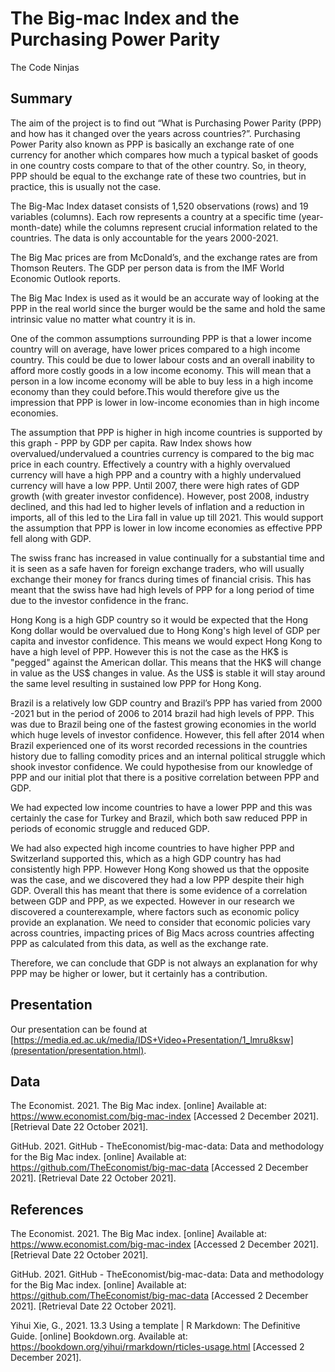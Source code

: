 The Big-mac Index and the Purchasing Power Parity
================
The Code Ninjas

## Summary

The aim of the project is to find out “What is Purchasing Power Parity (PPP) and how has it changed over the years across countries?”. Purchasing Power Parity also known as PPP is basically an exchange rate of one currency for another which compares how much a typical basket of goods in one country costs compare to that of the other country. So, in theory, PPP should be equal to the exchange rate of these two countries, but in practice, this is usually not the case.

The Big-Mac Index dataset consists of 1,520 observations (rows) and 19 variables (columns). Each row represents a country at a specific time (year-month-date) while the columns represent crucial information related to the countries. The data is only accountable for the years 2000-2021.

The Big Mac prices are from McDonald’s, and the exchange rates are from Thomson Reuters. The GDP per person data is from the IMF World Economic Outlook reports.

The Big Mac Index is used as it would be an accurate way of looking at the PPP in the real world since the burger would be the same and hold the same intrinsic value no matter what country it is in.

One of the common assumptions surrounding PPP is that a lower income country will on average, have lower prices compared to a high income country. This could be due to lower labour costs and an overall inability to afford more costly goods in a low income economy. This will mean that a person in a low income economy will be able to buy less in a high income economy than they could before.This would therefore give us the impression that PPP is lower in low-income economies than in high income economies.

The assumption that PPP is higher in high income countries is supported by this graph - PPP by GDP per capita. Raw Index shows how overvalued/undervalued a countries currency is compared to the big mac price in each country. Effectively a country with a highly overvalued currency will have a high PPP and a country with a highly undervalued currency will have a low PPP. Until 2007, there were high rates of GDP growth (with greater investor confidence). However, post 2008, industry declined, and this had led to higher levels of inflation and a reduction in imports, all of this led to the Lira fall in value up till 2021. This would support the assumption that PPP is lower in low income economies as effective PPP fell along with GDP.

The swiss franc has increased in value continually for a substantial time and it is seen as a safe haven for foreign exchange traders, who will usually exchange their money for francs during times of financial crisis. This has meant that the swiss have had high levels of PPP for a long period of time due to the investor confidence in the franc. </font>

Hong Kong is a high GDP country so it would be expected that the Hong Kong dollar would be overvalued due to Hong Kong's high level of GDP per capita and investor confidence. This means we would expect Hong Kong to have a high level of PPP. However this is not the case as the HK$ is "pegged" against the American dollar. This means that the HK$ will change in value as the US$ changes in value. As the US$ is stable it will stay around the same level resulting in sustained low PPP for Hong Kong.

Brazil is a relatively low GDP country and Brazil’s PPP has varied from 2000 -2021 but in the period of 2006 to 2014 brazil had high levels of PPP. This was due to Brazil being one of the fastest growing economies in the world which huge levels of investor confidence. However, this fell after 2014 when Brazil experienced one of its worst recorded recessions in the countries history due to falling comodity prices and an internal political struggle which shook investor confidence. We could hypothesise from our knowledge of PPP and our initial plot that there is a positive correlation between PPP and GDP.

We had expected low income countries to have a lower PPP and this was certainly the case for Turkey and Brazil, which both saw reduced PPP in periods of economic struggle and reduced GDP.

We had also expected high income countries to have higher PPP and Switzerland supported this, which as a high GDP country has had consistently high PPP. However Hong Kong showed us that the opposite was the case, and we discovered they had a low PPP despite their high GDP. 
 Overall this has meant that there is some evidence of a correlation between GDP and PPP, as we expected. However in our research we discovered a counterexample, where factors such as economic policy provide an explanation. We need to consider that economic policies vary across countries, impacting prices of Big Macs across countries affecting PPP as calculated from this data, as well as the exchange rate. 

Therefore, we can conclude that GDP is not always an explanation for why PPP may be higher or lower, but it certainly has a contribution.


## Presentation

Our presentation can be found at [https://media.ed.ac.uk/media/IDS+Video+Presentation/1_lmru8ksw](presentation/presentation.html).

## Data

The Economist. 2021. The Big Mac index. [online] Available at: <https://www.economist.com/big-mac-index> [Accessed 2 December 2021].[Retrieval Date 22 October 2021].

GitHub. 2021. GitHub - TheEconomist/big-mac-data: Data and methodology for the Big Mac index. [online] Available at: <https://github.com/TheEconomist/big-mac-data> [Accessed 2 December 2021]. [Retrieval Date 22 October 2021].

## References

The Economist. 2021. The Big Mac index. [online] Available at: <https://www.economist.com/big-mac-index> [Accessed 2 December 2021].[Retrieval Date 22 October 2021].

GitHub. 2021. GitHub - TheEconomist/big-mac-data: Data and methodology for the Big Mac index. [online] Available at: <https://github.com/TheEconomist/big-mac-data> [Accessed 2 December 2021]. [Retrieval Date 22 October 2021].

Yihui Xie, G., 2021. 13.3 Using a template | R Markdown: The Definitive Guide. [online] Bookdown.org. Available at: <https://bookdown.org/yihui/rmarkdown/rticles-usage.html> [Accessed 2 December 2021].
